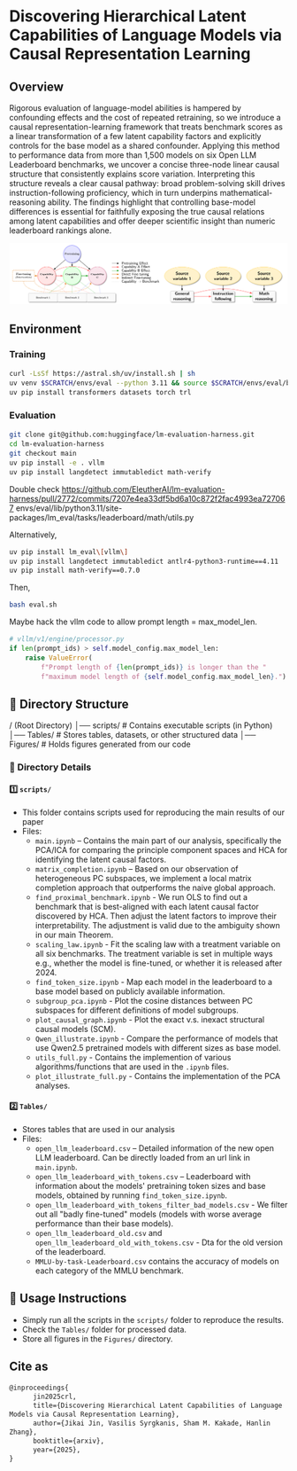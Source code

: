 # Discovering Hierarchical Latent Capabilities of Language Models via Causal Representation Learning

## Overview

Rigorous evaluation of language-model abilities is hampered by confounding effects and the cost of repeated retraining, so we introduce a causal representation-learning framework that treats benchmark scores as a linear transformation of a few latent capability factors and explicitly controls for the base model as a shared confounder. Applying this method to performance data from more than 1,500 models on six Open LLM Leaderboard benchmarks, we uncover a concise three-node linear causal structure that consistently explains score variation. Interpreting this structure reveals a clear causal pathway: broad problem-solving skill drives instruction-following proficiency, which in turn underpins mathematical-reasoning ability. The findings highlight that controlling base-model differences is essential for faithfully exposing the true causal relations among latent capabilities and offer deeper scientific insight than numeric leaderboard rankings alone.

![Workflow](assets/workflow.png)

## Environment

### Training

```bash
curl -LsSf https://astral.sh/uv/install.sh | sh
uv venv $SCRATCH/envs/eval --python 3.11 && source $SCRATCH/envs/eval/bin/activate  && uv pip install pip
uv pip install transformers datasets torch trl
```

### Evaluation

```bash
git clone git@github.com:huggingface/lm-evaluation-harness.git
cd lm-evaluation-harness
git checkout main
uv pip install -e . vllm
uv pip install langdetect immutabledict math-verify
```

Double check https://github.com/EleutherAI/lm-evaluation-harness/pull/2772/commits/7207e4ea33df5bd6a10c872f2fac4993ea727067
envs/eval/lib/python3.11/site-packages/lm_eval/tasks/leaderboard/math/utils.py

Alternatively,

```bash
uv pip install lm_eval\[vllm\]
uv pip install langdetect immutabledict antlr4-python3-runtime==4.11
uv pip install math-verify==0.7.0
```

Then,
```bash
bash eval.sh
```

Maybe hack the vllm code to allow prompt length = max_model_len.
```python
# vllm/v1/engine/processor.py
if len(prompt_ids) > self.model_config.max_model_len:
    raise ValueError(
        f"Prompt length of {len(prompt_ids)} is longer than the "
        f"maximum model length of {self.model_config.max_model_len}.")
```

## 📁 Directory Structure

/ (Root Directory) 
│── scripts/ # Contains executable scripts (in Python) 
│── Tables/ # Stores tables, datasets, or other structured data 
│── Figures/ # Holds figures generated from our code


### 📜 Directory Details

#### 1️⃣ `scripts/`
- This folder contains scripts used for reproducing the main results of our paper
- Files:
  - `main.ipynb` – Contains the main part of our analysis, specifically the PCA/ICA for comparing the principle component spaces and HCA for identifying the latent causal factors.
  - `matrix_completion.ipynb` – Based on our observation of heterogeneous PC subspaces, we implement a local matrix completion approach that outperforms the naive global approach.
  - `find_proximal_benchmark.ipynb` - We run OLS to find out a benchmark that is best-aligned with each latent causal factor discovered by HCA. Then adjust the latent factors to improve their interpretability. The adjustment is valid due to the ambiguity shown in our main Theorem.
  - `scaling_law.ipynb` - Fit the scaling law with a treatment variable on all six benchmarks. The treatment variable is set in multiple ways e.g., whether the model is fine-tuned, or whether it is released after 2024.
  - `find_token_size.ipynb` - Map each model in the leaderboard to a base model based on publicly available information.
  - `subgroup_pca.ipynb` - Plot the cosine distances between PC subspaces for different definitions of model subgroups.
  - `plot_causal_graph.ipynb` - Plot the exact v.s. inexact structural causal models (SCM).
  - `Qwen_illustrate.ipynb` - Compare the performance of models that use Qwen2.5 pretrained models with different sizes as base model.
  - `utils_full.py` - Contains the implemention of various algorithms/functions that are used in the `.ipynb` files.
  - `plot_illustrate_full.py` - Contains the implementation of the PCA analyses.

#### 2️⃣ `Tables/`
- Stores tables that are used in our analysis
- Files:
  - `open_llm_leaderboard.csv` – Detailed information of the new open LLM leaderboard. Can be directly loaded from an url link in `main.ipynb`.
  - `open_llm_leaderboard_with_tokens.csv` – Leaderboard with information about the models' pretraining token sizes and base models, obtained by running `find_token_size.ipynb`.
  - `open_llm_leaderboard_with_tokens_filter_bad_models.csv` - We filter out all "badly fine-tuned" models (models with worse average performance than their base models).
  - `open_llm_leaderboard_old.csv` and `open_llm_leaderboard_old_with_tokens.csv` - Dta for the old version of the leaderboard.
  - `MMLU-by-task-Leaderboard.csv` contains the accuracy of models on each category of the MMLU benchmark.

## 🚀 Usage Instructions
- Simply run all the scripts in the `scripts/` folder to reproduce the results.
- Check the `Tables/` folder for processed data.
- Store all figures in the `Figures/` directory.

## Cite as

```
@inproceedings{
      jin2025crl,
      title={Discovering Hierarchical Latent Capabilities of Language Models via Causal Representation Learning},
      author={Jikai Jin, Vasilis Syrgkanis, Sham M. Kakade, Hanlin Zhang},
      booktitle={arxiv},
      year={2025},
}
```